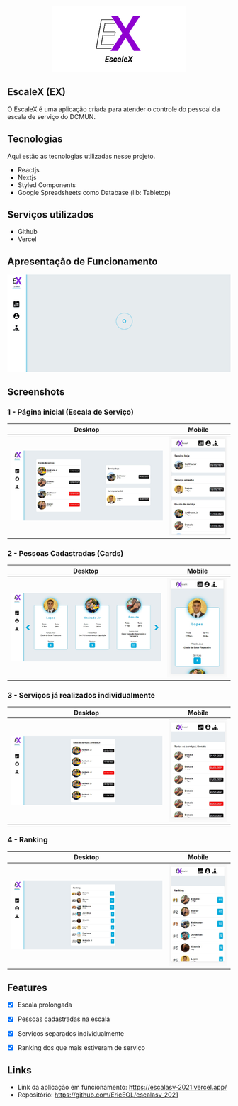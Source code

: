 <p align="center">
  <img src="https://github.com/EricEOL/escalasv_2021/blob/main/public/readme_images/escalex_logo.png" />
</p>

## EscaleX (EX)
 
O EscaleX é uma aplicação criada para atender o controle do pessoal da escala de serviço do DCMUN.
 
 
## Tecnologias 
 
Aqui estão as tecnologias utilizadas nesse projeto.
 
* Reactjs
* Nextjs
* Styled Components
* Google Spreadsheets como Database (lib: Tabletop)
 
 
## Serviços utilizados
 
* Github
* Vercel

## Apresentação de Funcionamento

![working_gif](https://github.com/EricEOL/escalasv_2021/blob/main/public/readme_images/escalex.gif)

## Screenshots
 
### 1 - Página inicial (Escala de Serviço)

| Desktop  |  Mobile  |
| ------------------- | ------------------- |
|  ![Escala_Screen_fs](https://github.com/EricEOL/escalasv_2021/blob/main/public/readme_images/index_fs.jpg) |  ![Escala_Screen_sp](https://github.com/EricEOL/escalasv_2021/blob/main/public/readme_images/index_sp.jpg) |


### 2 - Pessoas Cadastradas (Cards)

| Desktop  |  Mobile  |
| ------------------- | ------------------- |
|  ![Cards_Screen_fs](https://github.com/EricEOL/escalasv_2021/blob/main/public/readme_images/cards_fs.jpg) |  ![Cards_Screen_sp](https://github.com/EricEOL/escalasv_2021/blob/main/public/readme_images/cards_sp.jpg) |


### 3 - Serviços já realizados individualmente

| Desktop  |  Mobile  |
| ------------------- | ------------------- |
|  ![ServicosInd_Screen_fs](https://github.com/EricEOL/escalasv_2021/blob/main/public/readme_images/servicos_militar_fs.jpg) |  ![ServicosInd_Screen_sp](https://github.com/EricEOL/escalasv_2021/blob/main/public/readme_images/servicos_militar_sp.jpg) |


### 4 - Ranking

| Desktop  |  Mobile  |
| ------------------- | ------------------- |
|  ![Ranking_Screen_fs](https://github.com/EricEOL/escalasv_2021/blob/main/public/readme_images/ranking_fs.jpg) |  ![Ranking_Screen_sp](https://github.com/EricEOL/escalasv_2021/blob/main/public/readme_images/ranking_sp.jpg) |


## Features

  - [x] Escala prolongada
  - [x] Pessoas cadastradas na escala
  - [x] Serviços separados individualmente
  - [x] Ranking dos que mais estiveram de serviço
 

## Links
 
  - Link da aplicação em funcionamento: https://escalasv-2021.vercel.app/
  - Repositório: https://github.com/EricEOL/escalasv_2021
